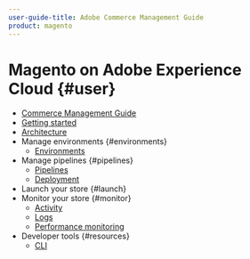 ```yaml
---
user-guide-title: Adobe Commerce Management Guide
product: magento
---
```


# Magento on Adobe Experience Cloud {#user}

- [Commerce Management Guide](magento-platform.md)
- [Getting started](../getting-started/commerce-start.md)
- [Architecture](magento-platform-architecture.md)
- Manage environments {#environments}
  - [Environments](configure/environments.md)
- Manage pipelines {#pipelines}
  - [Pipelines](cicd/pipelines.md)
  - [Deployment](cicd/deployment.md)
- Launch your store {#launch}
- Monitor your store {#monitor}
  - [Activity](monitor/activity.md)
  - [Logs](monitor/logs.md)
  - [Performance monitoring](monitor/performance.md)
- Developer tools {#resources}
  - [CLI](develop/cli.md)
